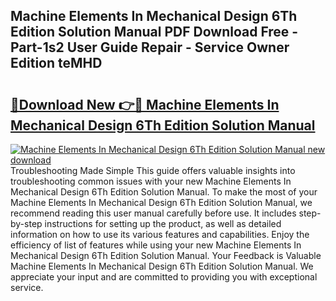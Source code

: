 ## Machine Elements In Mechanical Design 6Th Edition Solution Manual PDF Download Free - Part-1s2 User Guide Repair - Service Owner Edition teMHD

# <h2><a href="http://bc35527.oget.top/?id=Machine+Elements+In+Mechanical+Design+6Th+Edition+Solution+Manual">🔗Download New 👉🔴 Machine Elements In Mechanical Design 6Th Edition Solution Manual</a></h2>

[![Machine Elements In Mechanical Design 6Th Edition Solution Manual new download](https://i.imgur.com/5g1atiW.png)](http://bc35527.oget.top/?id=Machine+Elements+In+Mechanical+Design+6Th+Edition+Solution+Manual)
Troubleshooting Made Simple This guide offers valuable insights into troubleshooting common issues with your new Machine Elements In Mechanical Design 6Th Edition Solution Manual. To make the most of your Machine Elements In Mechanical Design 6Th Edition Solution Manual, we recommend reading this user manual carefully before use. It includes step-by-step instructions for setting up the product, as well as detailed information on how to use its various features and capabilities. Enjoy the efficiency of list of features while using your new Machine Elements In Mechanical Design 6Th Edition Solution Manual. Your Feedback is Valuable Machine Elements In Mechanical Design 6Th Edition Solution Manual. We appreciate your input and are committed to providing you with exceptional service.
